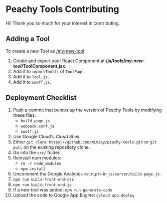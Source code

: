 Peachy Tools Contributing
===

Hi! Thank you so much for your interest in contributing.


## Adding a Tool

To create a new Tool as [/my-new-tool](https://peachytools.com/my-new-tool)
1. Create and export your React Component at **/js/tools/_my-new-tool_/ToolComponent.jsx**.
1. Add it to `importTool()` of `ToolPage`.
1. Add it to `Tool.js`.
1. Add it to `swoff.js`.


## Deployment Checklist
1. Push a commit that bumps up the version of Peachy Tools by modifying these files:
    * `build-page.js`
    * `webpack.conf.js`
    * `swoff.js`
1. Use Google Cloud's _Cloud Shell_.
1. Either `git clone https://github.com/NimJay/peachy-tools.git` or `git pull` on the existing repository clone.
1. Go into the `src/` folder.
1. Reinstall npm modules:
    * `rm -r node_modules`
    * `npm install`
1. Uncomment the Google Analytics `<script>` in `js/server/build-page.js`.
1. `npm run build-front-end-css`
1. `npm run build-front-end-js`
1. If a new tool was added: `npm run generate-code`
1. Upload the code to Google App Engine: `gcloud app deploy`
